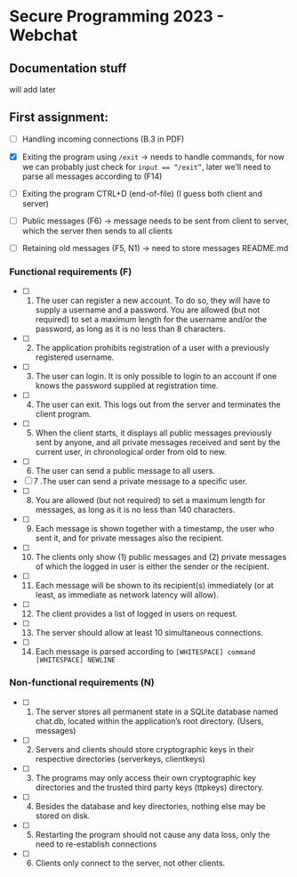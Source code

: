 # Secure Programming 2023 - Webchat

## Documentation stuff
will add later

## First assignment:
- [ ] Handling incoming connections (B.3 in PDF)
- [x] Exiting the program using `/exit` → needs to handle commands, for now we can probably just check for `input == “/exit”`, later we’ll need to parse all messages according to (F14)
- [ ] Exiting the program CTRL+D (end-of-file) (I guess both client and server)
- [ ] Public messages (F6) → message needs to be sent from client to server, which the server then sends to all clients
- [ ] Retaining old messages (F5, N1) → need to store messages
README.md


### Functional requirements (F)
- [ ] 1. The user can register a new account. To do so, they will have to supply a username and a password.
You are allowed (but not required) to set a maximum length for the username and/or the password, as long as it is no less than 8 characters.
- [ ] 2. The application prohibits registration of a user with a previously registered username.
- [ ] 3. The user can login. It is only possible to login to an account if one knows the password supplied at registration time.
- [ ] 4. The user can exit. This logs out from the server and terminates the client program.
- [ ] 5. When the client starts, it displays all public messages previously sent by anyone, and all private messages received and sent by the current user, in chronological order from old to new.
- [ ] 6. The user can send a public message to all users.
- [ ] 7 .The user can send a private message to a specific user.
- [ ] 8. You are allowed (but not required) to set a maximum length for messages, as long as it is no less than 140 characters.
- [ ] 9. Each message is shown together with a timestamp, the user who sent it, and for private messages also the recipient.
- [ ] 10. The clients only show (1) public messages and (2) private messages of which the logged in user is either the sender or the recipient.
- [ ] 11. Each message will be shown to its recipient(s) immediately (or at least, as immediate as network latency will allow).
- [ ] 12. The client provides a list of logged in users on request.
- [ ] 13. The server should allow at least 10 simultaneous connections.
- [ ] 14. Each message is parsed according to `[WHITESPACE] command [WHITESPACE] NEWLINE`

### Non-functional requirements (N)
- [ ] 1. The server stores all permanent state in a SQLite database named chat.db, located within the application’s root directory. (Users, messages)
- [ ] 2. Servers and clients should store cryptographic keys in their respective directories (serverkeys, clientkeys)
- [ ] 3. The programs may only access their own cryptographic key directories and the trusted third party keys (ttpkeys) directory.
- [ ] 4. Besides the database and key directories, nothing else may be stored on disk.
- [ ] 5. Restarting the program should not cause any data loss, only the need to re-establish connections
- [ ] 6. Clients only connect to the server, not other clients.
